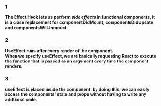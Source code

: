 
### 1
**The Effect Hook lets us perform _side effects_ in functional components, it is a close replacement for componentDidMount, componentsDidUpdate and componentsWillUnmount**


### 2
**UseEffect runs after every render of the component.**  
**When we specify useEffect, we are basically requesting React to execute the function that is passed as an argument every time the component renders.**

### 3
**useEffect is placed inside the component, by doing this, we can easily access the components' state and props without having to write any addtional code.**
